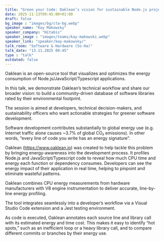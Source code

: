 ```yaml
---
title: "Green your Code: Oaklean’s vision for sustainable Node.js projects 🇬🇧"
date: 2025-11-13T09:45:00+01:00
draft: false
bg_image : "images/bg/cta-bg.webp"
speaker_name: "Kay Makowsky"
speaker_company: "Hitabis"
speaker_image : "images/teams/kay-makowski.webp"
speaker_link: "speaker/kay-makowsky/"
talk_room: "Software & Hardware (So-Ha)"
talk_date: "13.11.2025 09:45"
type : "talk"
outdated: false
---
```


Oaklean is an open-source tool that visualizes and optimizes the energy consumption of Node.js/JavaScript/Typescript applications.

In this talk, we demonstrate Oaklean’s technical workflow and share our broader vision: to build a community-driven database of software libraries rated by their environmental footprint.

The session is aimed at developers, technical decision-makers, and sustainability officers who want actionable strategies for greener software development.

Software development contributes substantially to global energy use (e.g. Internet traffic alone causes ~3.7% of global CO₂ emissions). In other words, “every line of code you write has an energy signature”.

Oaklean (https://www.oaklean.io) was created to help tackle this problem by bringing energy-awareness into the development process. It profiles Node.js and JavaScript/Typescript code to reveal how much CPU time and energy each function or dependency consumes. Developers can see the energy impact of their application in real time, helping to pinpoint and eliminate wasteful patterns.

Oaklean combines CPU energy measurements from hardware manufacturers with V8 engine instrumentation to deliver accurate, line-by-line energy profiling.

The tool integrates seamlessly into a developer’s workflow via a Visual Studio Code extension and a Jest testing environment.

As code is executed, Oaklean annotates each source line and library call with its estimated energy and time cost. This makes it easy to identify “hot spots,” such as an inefficient loop or a heavy library call, and to compare different commits or branches by their energy use.
